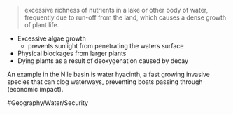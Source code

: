
> excessive richness of nutrients in a lake or other body of water, frequently due to run-off from the land, which causes a dense growth of plant life.  

* Excessive algae growth
	* prevents sunlight from penetrating the waters surface
* Physical blockages from larger plants
* Dying plants as a result of deoxygenation caused by decay

An example in the Nile basin is water hyacinth, a fast growing invasive species that can clog waterways, preventing boats passing through (economic impact).

#Geography/Water/Security 